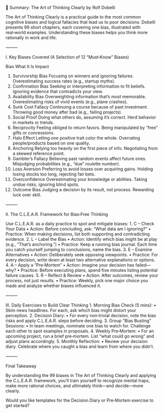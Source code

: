 📖 Summary: The Art of Thinking Clearly by Rolf Dobelli

The Art of Thinking Clearly is a practical guide to the most common cognitive biases and logical fallacies that lead us to poor decisions. Dobelli presents 99 short chapters, each covering one bias, illustrated with real‑world examples. Understanding these biases helps you think more rationally in work and life.

⸻

I. Key Biases Covered (A Selection of 12 “Must‑Know” Biases)

Bias	What It Is	Impact
1. Survivorship Bias	Focusing on winners and ignoring failures.	Overestimating success rates (e.g., startup myths).
2. Confirmation Bias	Seeking or interpreting information to fit beliefs.	Ignoring evidence that contradicts your view.
3. Availability Bias	Overweighting information that’s most memorable.	Overestimating risks of vivid events (e.g., plane crashes).
4. Sunk Cost Fallacy	Continuing a course because of past investment.	Throwing good money after bad (e.g., failing projects).
5. Social Proof	Doing what others do, assuming it’s correct.	Herd behavior in markets or trends.
6. Reciprocity	Feeling obliged to return favors.	Being manipulated by “free” gifts or concessions.
7. Halo Effect	Letting one positive trait color the whole.	Overrating people/products based on one quality.
8. Anchoring	Relying too heavily on the first piece of info.	Negotiating from a skewed reference point.
9. Gambler’s Fallacy	Believing past random events affect future ones.	Misjudging probabilities (e.g., “due” roulette number).
10. Loss Aversion	Preferring to avoid losses over acquiring gains.	Holding losing stocks too long, rejecting fair bets.
11. Overconfidence	Overestimating your knowledge or abilities.	Taking undue risks, ignoring blind spots.
12. Outcome Bias	Judging a decision by its result, not process.	Rewarding luck over skill.



⸻

II. The C.L.E.A.R. Framework for Bias‑Free Thinking

Use C.L.E.A.R. as a daily practice to spot and mitigate biases:
	1.	C – Check Your Data
	•	Action: Before concluding, ask: “What data am I ignoring?”
	•	Practice: When making decisions, list both supporting and contradicting evidence.
	2.	L – Label the Bias
	•	Action: Identify which bias might be at play (e.g., “That’s anchoring.”)
	•	Practice: Keep a running bias journal. Each time you catch yourself jumping to conclusions, name the bias.
	3.	E – Examine Alternatives
	•	Action: Deliberately seek opposing viewpoints.
	•	Practice: For every decision, write down at least two alternative explanations or options.
	4.	A – Apply a “Pre‑Mortem”
	•	Action: Imagine your decision has failed—why?
	•	Practice: Before executing plans, spend five minutes listing potential failure causes.
	5.	R – Reflect & Review
	•	Action: After outcomes, review your process, not just results.
	•	Practice: Weekly, pick one major choice you made and analyze whether biases influenced it.

⸻

III. Daily Exercises to Build Clear Thinking
	1.	Morning Bias Check (5 mins):
	•	Skim news headlines. For each, ask which bias might distort your perception.
	2.	Decision Diary:
	•	For every non‑trivial decision, note the bias risks and apply C.L.E.A.R. steps before deciding.
	3.	Group “Bias Busting” Sessions:
	•	In team meetings, nominate one bias to watch for. Challenge each other to spot examples in proposals.
	4.	Weekly Pre‑Mortem:
	•	For an upcoming project, run a brief pre‑mortem. List “what could go wrong” and adjust plans accordingly.
	5.	Monthly Reflection:
	•	Review your decision diary. Celebrate where you caught a bias and learn from where you didn’t.

⸻

Final Takeaway

By understanding the 99 biases in The Art of Thinking Clearly and applying the C.L.E.A.R. framework, you’ll train yourself to recognize mental traps, make more rational choices, and ultimately think—and decide—more clearly.

Would you like templates for the Decision Diary or Pre‑Mortem exercise to get started?